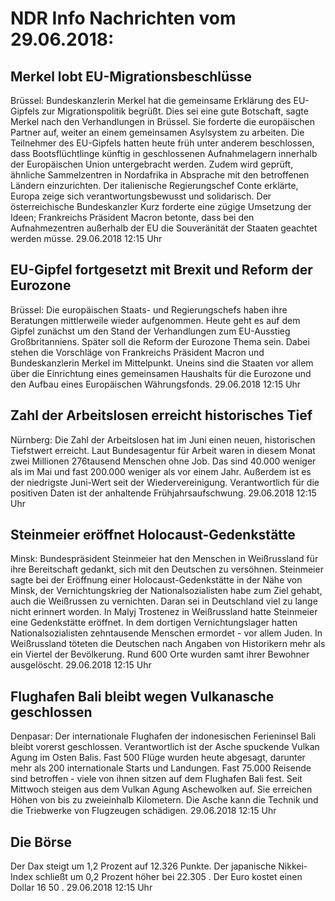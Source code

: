 # NDR Info Nachrichten vom 29.06.2018:


## Merkel lobt EU-Migrationsbeschlüsse
Brüssel: Bundeskanzlerin Merkel hat die gemeinsame Erklärung des EU-Gipfels zur Migrationspolitik begrüßt. Dies sei eine gute Botschaft, sagte Merkel nach den Verhandlungen in Brüssel. Sie forderte die europäischen Partner auf, weiter an einem gemeinsamen Asylsystem zu arbeiten. Die Teilnehmer des EU-Gipfels hatten heute früh unter anderem beschlossen, dass Bootsflüchtlinge künftig in geschlossenen Aufnahmelagern innerhalb der Europäischen Union untergebracht werden. Zudem wird geprüft, ähnliche Sammelzentren in Nordafrika in Absprache mit den betroffenen Ländern einzurichten. Der italienische Regierungschef Conte erklärte, Europa zeige sich verantwortungsbewusst und solidarisch. Der österreichische Bundeskanzler Kurz forderte eine zügige Umsetzung der Ideen; Frankreichs Präsident Macron betonte, dass bei den Aufnahmezentren außerhalb der EU die Souveränität der Staaten geachtet werden müsse. 29.06.2018 12:15 Uhr 

## EU-Gipfel fortgesetzt mit Brexit und Reform der Eurozone
Brüssel: Die europäischen Staats- und Regierungschefs haben ihre Beratungen mittlerweile wieder aufgenommen. Heute geht es auf dem Gipfel zunächst um den Stand der Verhandlungen zum EU-Ausstieg Großbritanniens. Später soll die Reform der Eurozone Thema sein. Dabei stehen die Vorschläge von Frankreichs Präsident Macron und Bundeskanzlerin Merkel im Mittelpunkt. Uneins sind die Staaten vor allem über die Einrichtung eines gemeinsamen Haushalts für die Eurozone und den Aufbau eines Europäischen Währungsfonds. 29.06.2018 12:15 Uhr 

## Zahl der Arbeitslosen erreicht historisches Tief
Nürnberg: Die Zahl der Arbeitslosen hat im Juni einen neuen, historischen Tiefstwert erreicht. Laut Bundesagentur für Arbeit waren in diesem Monat zwei Millionen 276tausend Menschen ohne Job. Das sind 40.000 weniger als im Mai und fast 200.000 weniger als vor einem Jahr. Außerdem ist es der niedrigste Juni-Wert seit der Wiedervereinigung. Verantwortlich für die positiven Daten ist der anhaltende Frühjahrsaufschwung. 29.06.2018 12:15 Uhr 

## Steinmeier eröffnet Holocaust-Gedenkstätte
Minsk:	Bundespräsident Steinmeier hat den Menschen in Weißrussland für ihre Bereitschaft gedankt, sich mit den Deutschen zu versöhnen. Steinmeier sagte bei der Eröffnung einer Holocaust-Gedenkstätte in der Nähe von Minsk, der Vernichtungskrieg der Nationalsozialisten habe zum Ziel gehabt, auch die Weißrussen zu vernichten. Daran sei in Deutschland viel zu lange nicht erinnert worden. In Malyj Trostenez in Weißrussland hatte Steinmeier eine Gedenkstätte eröffnet. In dem dortigen Vernichtungslager hatten Nationalsozialisten zehntausende Menschen ermordet - vor allem Juden. In Weißrussland töteten die Deutschen nach Angaben von Historikern mehr als ein Viertel der Bevölkerung. Rund 600 Orte wurden samt ihrer Bewohner ausgelöscht. 29.06.2018 12:15 Uhr 

## Flughafen Bali bleibt wegen Vulkanasche geschlossen
Denpasar:	Der internationale Flughafen der indonesischen Ferieninsel Bali bleibt vorerst geschlossen. Verantwortlich ist der Asche spuckende Vulkan Agung im Osten Balis. Fast 500 Flüge wurden heute abgesagt, darunter mehr als 200 internationale Starts und Landungen. Fast 75.000 Reisende sind betroffen - viele von ihnen sitzen auf dem Flughafen Bali fest. Seit Mittwoch steigen aus dem Vulkan Agung Aschewolken auf. Sie erreichen Höhen von bis zu zweieinhalb Kilometern. Die Asche kann die Technik und die Triebwerke von Flugzeugen schädigen. 29.06.2018 12:15 Uhr 

## Die Börse
Der Dax steigt um  1,2  Prozent auf  12.326  Punkte. Der japanische Nikkei-Index schließt um  0,2  Prozent höher bei 22.305 . Der Euro kostet einen Dollar  16 50 . 29.06.2018 12:15 Uhr 
